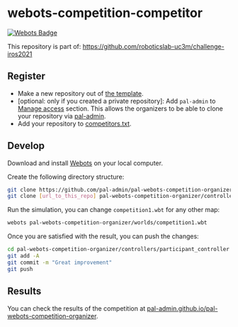 # webots-competition-competitor

[![Webots Badge](https://badgen.net/badge/icon/Rankings?label=Webots)](https://cyberbotics.github.io/webots-competition-organizer-template/)

This repository is part of: <https://github.com/roboticslab-uc3m/challenge-iros2021>

## Register

- Make a new repository out of [the template](https://github.com/pal-admin/pal-webots-competition-participant-template/generate).
- \[optional: only if you created a private repository\]: Add `pal-admin` to [Manage access](https://docs.github.com/en/free-pro-team@latest/github/administering-a-repository/managing-teams-and-people-with-access-to-your-repository#inviting-a-team-or-person) section. This allows the organizers to be able to clone your repository via [pal-admin](https://github.com/pal-admin).
- Add your repository to [competitors.txt](https://github.com/pal-admin/pal-webots-competition-organizer/edit/master/competitors.txt).

## Develop

Download and install [Webots](https://github.com/cyberbotics/webots/releases/latest) on your local computer.

Create the following directory structure:

```bash
git clone https://github.com/pal-admin/pal-webots-competition-organizer.git
git clone [url_to_this_repo] pal-webots-competition-organizer/controllers/participant_controller
```

Run the simulation, you can change `competition1.wbt` for any other map:

```bash
webots pal-webots-competition-organizer/worlds/competition1.wbt
```

Once you are satisfied with the result, you can push the changes:
```bash
cd pal-webots-competition-organizer/controllers/participant_controller
git add -A
git commit -m "Great improvement"
git push
```

## Results

You can check the results of the competition at [pal-admin.github.io/pal-webots-competition-organizer](https://pal-admin.github.io/pal-webots-competition-organizer).
